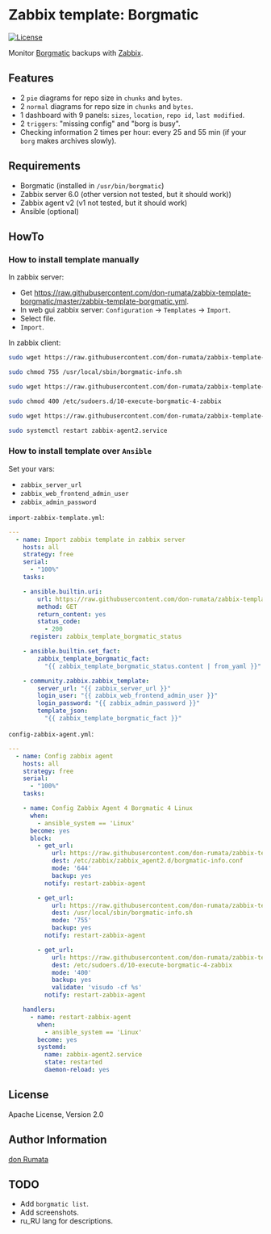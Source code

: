 # Zabbix template: Borgmatic

[![License][license-image]][license-url]

Monitor [Borgmatic](https://torsion.org/borgmatic/) backups with [Zabbix](https://zabbix.com).

## Features

- 2 `pie` diagrams for repo size in `chunks` and `bytes`.
- 2 `normal` diagrams for repo size in `chunks` and `bytes`.
- 1 dashboard with 9 panels: `sizes`, `location`, `repo id`, `last modified`.
- 2 `triggers`: "missing config" and "borg is busy".
- Checking information 2 times per hour: every 25 and 55 min (if your `borg` makes archives slowly).

## Requirements

- Borgmatic (installed in `/usr/bin/borgmatic`)
- Zabbix server 6.0 (other version not tested, but it should work))
- Zabbix agent v2 (v1 not tested, but it should work)
- Ansible (optional)

## HowTo

### How to install template manually

In zabbix server:

- Get <https://raw.githubusercontent.com/don-rumata/zabbix-template-borgmatic/master/zabbix-template-borgmatic.yml>.
- In web gui zabbix server: `Configuration` -> `Templates` -> `Import`.
- Select file.
- `Import`.

In zabbix client:

```bash
sudo wget https://raw.githubusercontent.com/don-rumata/zabbix-template-borgmatic/master/borgmatic-info.sh -O /usr/local/sbin/borgmatic-info.sh

sudo chmod 755 /usr/local/sbin/borgmatic-info.sh

sudo wget https://raw.githubusercontent.com/don-rumata/zabbix-template-borgmatic/master/10-execute-borgmatic-4-zabbix -O /etc/sudoers.d/10-execute-borgmatic-4-zabbix

sudo chmod 400 /etc/sudoers.d/10-execute-borgmatic-4-zabbix

sudo wget https://raw.githubusercontent.com/don-rumata/zabbix-template-borgmatic/master/borgmatic-info.conf -O /etc/zabbix/zabbix_agent2.d/borgmatic-info.conf

sudo systemctl restart zabbix-agent2.service
```

### How to install template over `Ansible`

Set your vars:

- `zabbix_server_url`
- `zabbix_web_frontend_admin_user`
- `zabbix_admin_password`

`import-zabbix-template.yml`:

```yaml
---
  - name: Import zabbix template in zabbix server
    hosts: all
    strategy: free
    serial:
      - "100%"
    tasks:

    - ansible.builtin.uri:
        url: https://raw.githubusercontent.com/don-rumata/zabbix-template-borgmatic/master/zabbix-template-borgmatic.yml
        method: GET
        return_content: yes
        status_code:
          - 200
      register: zabbix_template_borgmatic_status

    - ansible.builtin.set_fact:
        zabbix_template_borgmatic_fact:
          "{{ zabbix_template_borgmatic_status.content | from_yaml }}"

    - community.zabbix.zabbix_template:
        server_url: "{{ zabbix_server_url }}"
        login_user: "{{ zabbix_web_frontend_admin_user }}"
        login_password: "{{ zabbix_admin_password }}"
        template_json:
          "{{ zabbix_template_borgmatic_fact }}"
```

`config-zabbix-agent.yml`:

```yaml
---
  - name: Config zabbix agent
    hosts: all
    strategy: free
    serial:
      - "100%"
    tasks:

    - name: Config Zabbix Agent 4 Borgmatic 4 Linux
      when:
        - ansible_system == 'Linux'
      become: yes
      block:
        - get_url:
            url: https://raw.githubusercontent.com/don-rumata/zabbix-template-borgmatic/master/borgmatic-info.conf
            dest: /etc/zabbix/zabbix_agent2.d/borgmatic-info.conf
            mode: '644'
            backup: yes
          notify: restart-zabbix-agent

        - get_url:
            url: https://raw.githubusercontent.com/don-rumata/zabbix-template-borgmatic/master/borgmatic-info.sh 
            dest: /usr/local/sbin/borgmatic-info.sh
            mode: '755'
            backup: yes
          notify: restart-zabbix-agent

        - get_url:
            url: https://raw.githubusercontent.com/don-rumata/zabbix-template-borgmatic/master/10-execute-borgmatic-4-zabbix
            dest: /etc/sudoers.d/10-execute-borgmatic-4-zabbix
            mode: '400'
            backup: yes
            validate: 'visudo -cf %s'
          notify: restart-zabbix-agent

    handlers:
      - name: restart-zabbix-agent
        when:
          - ansible_system == 'Linux'
        become: yes
        systemd:
          name: zabbix-agent2.service
          state: restarted
          daemon-reload: yes
```

## License

Apache License, Version 2.0

## Author Information

[don Rumata](https://github.com/don-rumata)

## TODO

- Add `borgmatic list`.
- Add screenshots.
- ru_RU lang for descriptions.

[license-image]: https://img.shields.io/github/license/don-rumata/zabbix-template-borgmatic.svg
[license-url]: https://opensource.org/licenses/Apache-2.0
